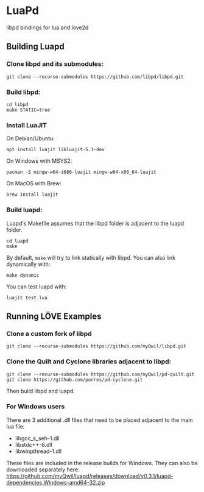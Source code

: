 # LuaPd
libpd bindings for lua and love2d

## Building Luapd

### Clone libpd and its submodules:

    git clone --recurse-submodules https://github.com/libpd/libpd.git

### Build libpd:

    cd libpd
    make STATIC=true

### Install LuaJIT

On Debian/Ubuntu:

    apt install luajit libluajit-5.1-dev

On Windows with MSYS2:

    pacman -S mingw-w64-i686-luajit mingw-w64-x86_64-luajit

On MacOS with Brew:

    brew install luajit

### Build luapd:

Luapd's Makefile assumes that the libpd folder is adjacent to the luapd folder.

    cd luapd
    make

By default, `make` will try to link statically with libpd. You can also link dynamically with:

    make dynamic

You can test luapd with:

    luajit test.lua

## Running LÖVE Examples

### Clone a custom fork of libpd
    git clone --recurse-submodules https://github.com/myQwil/libpd.git

### Clone the Quilt and Cyclone libraries adjacent to libpd:

    git clone --recurse-submodules https://github.com/myQwil/pd-quilt.git
    git clone https://github.com/porres/pd-cyclone.git

Then build libpd and luapd.

### For Windows users

There are 3 additional .dll files that need to be placed adjacent to the main lua file:

- libgcc_s_seh-1.dll
- libstdc++-6.dll
- libwinpthread-1.dll

These files are included in the release builds for Windows. They can also be downloaded separately here: <https://github.com/myQwil/luapd/releases/download/v0.3.1/luapd-dependencies.Windows-amd64-32.zip>
